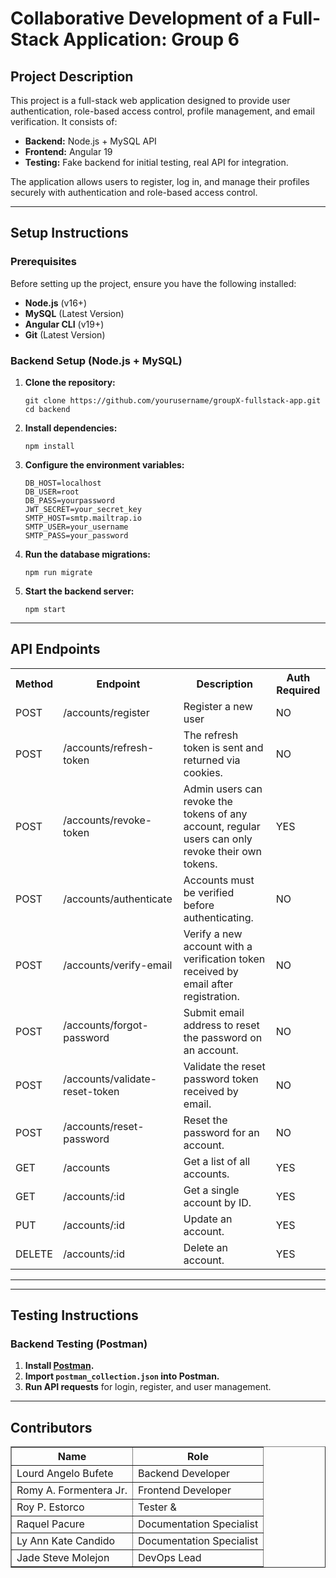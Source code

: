 <h1>Collaborative Development of a Full-Stack Application: Group 6</h1>

<h2>Project Description</h2>
<p>This project is a full-stack web application designed to provide user authentication, role-based access control, profile management, and email verification. It consists of:</p>
<ul>
  <li><strong>Backend:</strong> Node.js + MySQL API</li>
  <li><strong>Frontend:</strong> Angular 19</li>
  <li><strong>Testing:</strong> Fake backend for initial testing, real API for integration.</li>
</ul>
<p>The application allows users to register, log in, and manage their profiles securely with authentication and role-based access control.</p>

<hr>

<h2>Setup Instructions</h2>

<h3>Prerequisites</h3>
<p>Before setting up the project, ensure you have the following installed:</p>
<ul>
  <li><strong>Node.js</strong> (v16+)</li>
  <li><strong>MySQL</strong> (Latest Version)</li>
  <li><strong>Angular CLI</strong> (v19+)</li>
  <li><strong>Git</strong> (Latest Version)</li>
</ul>

<h3>Backend Setup (Node.js + MySQL)</h3>
<ol>
  <li><strong>Clone the repository:</strong>
    <pre><code>git clone https://github.com/yourusername/groupX-fullstack-app.git
cd backend</code></pre>
  </li>
  <li><strong>Install dependencies:</strong>
    <pre><code>npm install</code></pre>
  </li>
  <li><strong>Configure the environment variables:</strong>
    <pre><code>DB_HOST=localhost
DB_USER=root
DB_PASS=yourpassword
JWT_SECRET=your_secret_key
SMTP_HOST=smtp.mailtrap.io
SMTP_USER=your_username
SMTP_PASS=your_password</code></pre>
  </li>
  <li><strong>Run the database migrations:</strong>
    <pre><code>npm run migrate</code></pre>
  </li>
  <li><strong>Start the backend server:</strong>
    <pre><code>npm start</code></pre>
  </li>
</ol>



<hr>

<h2>API Endpoints</h2>
<table class="api-table">
  <tr>
    <th>Method</th>
    <th>Endpoint</th>
    <th>Description</th>
    <th>Auth Required</th>
  </tr>
  <tr>
    <td class="api-method">POST</td>
    <td>/accounts/register</td>
    <td>Register a new user</td>
    <td class="auth-no">NO</td>
  </tr>
  <tr>
    <td class="api-method">POST</td>
    <td>/accounts/refresh-token</td>
    <td>The refresh token is sent and returned via cookies.</td>
    <td class="auth-no">NO</td>
  </tr>
  <tr>
    <td class="api-method">POST</td>
    <td>/accounts/revoke-token</td>
    <td>Admin users can revoke the tokens of any account, regular users can only revoke their own tokens.</td>
    <td class="auth-yes">YES</td>
  </tr>
  <tr>
    <td class="api-method">POST</td>
    <td>/accounts/authenticate</td>
    <td>Accounts must be verified before authenticating.</td>
    <td class="auth-no">NO</td>
  </tr>
  <tr>
    <td class="api-method">POST</td>
    <td>/accounts/verify-email</td>
    <td>Verify a new account with a verification token received by email after registration.</td>
    <td class="auth-no">NO</td>
  </tr>
  <tr>
    <td class="api-method">POST</td>
    <td>/accounts/forgot-password</td>
    <td>Submit email address to reset the password on an account.</td>
    <td class="auth-no">NO</td>
  </tr>
  <tr>
    <td class="api-method">POST</td>
    <td>/accounts/validate-reset-token</td>
    <td>Validate the reset password token received by email.</td>
    <td class="auth-no">NO</td>
  </tr>
  <tr>
    <td class="api-method">POST</td>
    <td>/accounts/reset-password</td>
    <td>Reset the password for an account.</td>
    <td class="auth-no">NO</td>
  </tr>
  <tr>
    <td class="api-method">GET</td>
    <td>/accounts</td>
    <td>Get a list of all accounts.</td>
    <td class="auth-yes">YES</td>
  </tr>
  <tr>
    <td class="api-method">GET</td>
    <td>/accounts/:id</td>
    <td>Get a single account by ID.</td>
    <td class="auth-yes">YES</td>
  </tr>
  <tr>
    <td class="api-method">PUT</td>
    <td>/accounts/:id</td>
    <td>Update an account.</td>
    <td class="auth-yes">YES</td>
  </tr>
  <tr>
    <td class="api-method">DELETE</td>
    <td>/accounts/:id</td>
    <td>Delete an account.</td>
    <td class="auth-yes">YES</td>
  </tr>
</table>
<hr>


<hr>

<h2>Testing Instructions</h2>

<h3>Backend Testing (Postman)</h3>
<ol>
  <li><strong>Install <a href="https://www.postman.com/">Postman</a>.</strong></li>
  <li><strong>Import <code>postman_collection.json</code> into Postman.</strong></li>
  <li><strong>Run API requests</strong> for login, register, and user management.</li>
</ol>


<hr>

<h2>Contributors</h2>
<table border="1">
  <tr>
    <th>Name</th>
    <th>Role</th>
  </tr>
  <tr>
    <td>Lourd Angelo Bufete</td>
    <td>Backend Developer</td>
  </tr>
  <tr>
    <td>Romy A. Formentera Jr.</td>
    <td>Frontend Developer</td>
  </tr>
  <tr>
    <td>Roy P. Estorco</td>
    <td>Tester &</td>
  </tr>
  <tr>
    <td>Raquel Pacure</td>
    <td>Documentation Specialist</td>
  </tr>
  <tr>
    <td>Ly Ann Kate Candido</td>
    <td>Documentation Specialist</td>
<tr>
<td>Jade Steve Molejon</td>
    <td>DevOps Lead</td>
</tr>
  </tr>
</table>